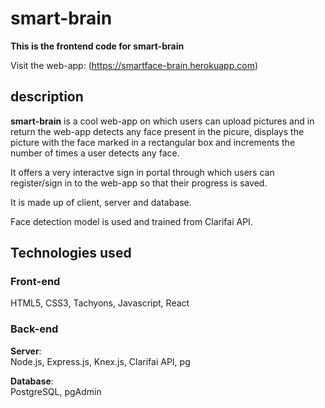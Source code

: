 # smart-brain

**This is the frontend code for smart-brain**

Visit the web-app: (https://smartface-brain.herokuapp.com)

## description

**smart-brain** is a cool web-app on which users can upload pictures and in return the web-app detects any face present in the picure, displays the picture with the face marked in a rectangular box and increments the number of times a user detects any face. 

It offers a very interactve sign in portal through which users can register/sign in to the web-app so that their progress is saved.

It is made up of client, server and database.

Face detection model is used and trained from Clarifai API.

## Technologies used

### Front-end
HTML5, CSS3, Tachyons, Javascript, React

### Back-end

**Server**:\
Node.js, Express.js, Knex.js, Clarifai API, pg

**Database**:\
PostgreSQL, pgAdmin


